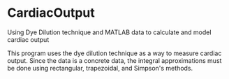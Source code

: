# CardiacOutput
Using Dye Dilution technique and MATLAB data to calculate and model cardiac output

This program uses the dye dilution technique as a way to measure cardiac output. Since the data is a concrete data, the integral approximations must be done using rectangular, trapezoidal, and Simpson's methods.
